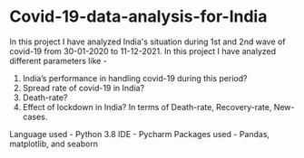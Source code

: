# Covid-19-data-analysis-for-India
In this project I have analyzed India's situation during 1st and 2nd wave of covid-19 from 30-01-2020 to 11-12-2021. In this project I have analyzed different parameters like -
1. India’s performance in handling covid-19 during this period?
2. Spread rate of covid-19 in India?
3. Death-rate?
4. Effect of lockdown in India? In terms of Death-rate, Recovery-rate, New-cases.

Language used - Python 3.8
IDE - Pycharm
Packages used - Pandas, matplotlib, and seaborn
